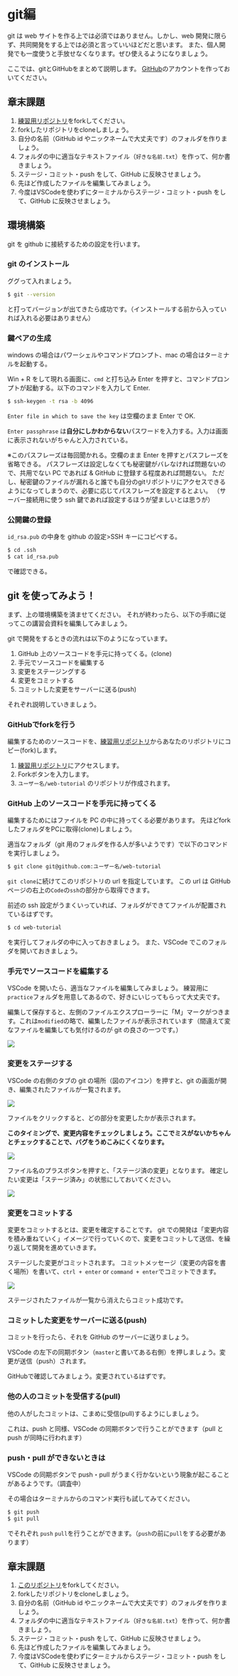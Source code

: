 # git編

git は web サイトを作る上では必須ではありません。しかし、web 開発に限らず、共同開発をする上では必須と言っていいほどだと思います。
また、個人開発でも一度使うと手放せなくなります。ぜひ使えるようになりましょう。

ここでは、gitとGitHubをまとめて説明します。
[GitHub](https://github.com)のアカウントを作っておいてください。


## 章末課題

1. [練習用リポジトリ](https://github.com/ebiyuu1121/web-tutorial-practice)をforkしてください。
2. forkしたリポジトリをcloneしましょう。
3. 自分の名前（GitHub id やニックネームで大丈夫です）のフォルダを作りましょう。
4. フォルダの中に適当なテキストファイル（`好きな名前.txt`）を作って、何か書きましょう。
5. ステージ・コミット・push をして、GitHub に反映させましょう。
6. 先ほど作成したファイルを編集してみましょう。
7. 今度はVSCodeを使わずにターミナルからステージ・コミット・push をして、GitHub に反映させましょう。
  
## 環境構築  
  
git を github に接続するための設定を行います。  

### git のインストール  
  
ググって入れましょう。  
  
```sh  
$ git --version  
```  
  
と打ってバージョンが出てきたら成功です。（インストールする前から入っていれば入れる必要はありません）  
  
### 鍵ペアの生成  
  
windows の場合はパワーシェルやコマンドプロンプト、mac の場合はターミナルを起動する。  
  
Win + R をして現れる画面に、`cmd` と打ち込み Enter を押すと、コマンドプロンプトが起動する。以下のコマンドを入力して Enter.  
  
```sh  
$ ssh-keygen -t rsa -b 4096
```  
  
`Enter file in which to save the key` は空欄のまま Enter で OK.

`Enter passphrase` は**自分にしかわからない**パスワードを入力する。入力は画面に表示されないがちゃんと入力されている。

※このパスフレーズは毎回聞かれる。空欄のまま Enter を押すとパスフレーズを省略できる。
パスフレーズは設定しなくても秘密鍵がバレなければ問題ないので、共用でない PC であれば & GitHub に登録する程度あれば問題ない。
ただし、秘密鍵のファイルが漏れると誰でも自分のgitリポジトリにアクセスできるようになってしまうので、必要に応じてパスフレーズを設定するとよい。
（サーバー接続用に使う ssh 鍵であれば設定するほうが望ましいとは思うが）

### 公開鍵の登録

`id_rsa.pub` の中身を github の設定>SSH キーにコピペする。

```sh
$ cd .ssh
$ cat id_rsa.pub
```

で確認できる。

## git を使ってみよう！

まず、上の環境構築を済ませてください。
それが終わったら、以下の手順に従ってこの講習会資料を編集してみましょう。

git で開発をするときの流れは以下のようになっています。

1. GitHub 上のソースコードを手元に持ってくる。(clone)
2. 手元でソースコードを編集する
3. 変更をステージングする
4. 変更をコミットする
5. コミットした変更をサーバーに送る(push)

それぞれ説明していきましょう。

### GitHubでforkを行う

編集するためのソースコードを、[練習用リポジトリ](https://github.com/ebiyuu1121/web-tutorial-practice)からあなたのリポジトリにコピー(fork)します。

1. [練習用リポジトリ](https://github.com/ebiyuu1121/web-tutorial-practice)にアクセスします。
2. Forkボタンを入力します。
3. `ユーザー名/web-tutorial` のリポジトリが作成されます。

### GitHub 上のソースコードを手元に持ってくる

編集するためにはファイルを PC の中に持ってくる必要があります。
先ほどforkしたフォルダをPCに取得(clone)しましょう。

適当なフォルダ（git 用のフォルダを作る人が多いようです）で以下のコマンドを実行しましょう。

```sh
$ git clone git@github.com:ユーザー名/web-tutorial
```

`git clone`に続けてこのリポジトリの url を指定しています。
この url は GitHub ページの右上の`Code`の`ssh`の部分から取得できます。

前述の ssh 設定がうまくいっていれば、フォルダができてファイルが配置されているはずです。

```sh
$ cd web-tutorial
```

を実行してフォルダの中に入っておきましょう。
また、VSCode でこのフォルダを開いておきましょう。

### 手元でソースコードを編集する

VSCode を開いたら、適当なファイルを編集してみましょう。
練習用に`practice`フォルダを用意してあるので、好きにいじってもらって大丈夫です。

編集して保存すると、左側のファイルエクスプローラーに「M」マークがつきます。これは`modified`の略で、編集したファイルが表示されています（間違えて変なファイルを編集しても気付けるのが git の良さの一つです。）

![](imgs/git-1.png)

### 変更をステージする

VSCode の右側のタブの git の場所（図のアイコン）を押すと、git の画面が開き、編集されたファイルが一覧されます。

![](imgs/git-2.png)

ファイルをクリックすると、どの部分を変更したかが表示されます。

**このタイミングで、変更内容をチェックしましょう。ここでミスがないかちゃんとチェックすることで、バグをうめこみにくくなります。**

![](imgs/git-3.png)

ファイル名のプラスボタンを押すと、「ステージ済の変更」となります。
確定したい変更は「ステージ済み」の状態にしておいてください。

![](imgs/git-4.png)

### 変更をコミットする

変更をコミットするとは、変更を確定することです。
git での開発は「変更内容を積み重ねていく」イメージで行っていくので、変更をコミットして送信、を繰り返して開発を進めていきます。

ステージした変更がコミットされます。
コミットメッセージ（変更の内容を書く場所）を書いて、`ctrl + enter` or `command + enter`でコミットできます。

![](imgs/git-5.png)

ステージされたファイルが一覧から消えたらコミット成功です。

### コミットした変更をサーバーに送る(push)

コミットを行ったら、それを GitHub のサーバーに送りましょう。

VSCode の左下の同期ボタン（`master`と書いてある右側）を押しましょう。変更が送信（push）されます。

GitHubで確認してみましょう。変更されているはずです。

### 他の人のコミットを受信する(pull)

他の人がしたコミットは、こまめに受信(pull)するようにしましょう。

これは、push と同様、VSCode の同期ボタンで行うことができます（pull と push が同時に行われます）

### push・pull ができないときは

VSCode の同期ボタンで push・pull がうまく行かないという現象が起こることがあるようです。（調査中）

その場合はターミナルからのコマンド実行も試してみてください。

```sh
$ git push
$ git pull
```

でそれぞれ `push` `pull`を行うことができます。（`push`の前に`pull`をする必要があります）

## 章末課題

1. [このリポジトリ](https://github.com/ebiyuu1121/web-tutorial)をforkしてください。
2. forkしたリポジトリをcloneしましょう。
3. 自分の名前（GitHub id やニックネームで大丈夫です）のフォルダを作りましょう。
4. フォルダの中に適当なテキストファイル（`好きな名前.txt`）を作って、何か書きましょう。
5. ステージ・コミット・push をして、GitHub に反映させましょう。
6. 先ほど作成したファイルを編集してみましょう。
7. 今度はVSCodeを使わずにターミナルからステージ・コミット・push をして、GitHub に反映させましょう。
